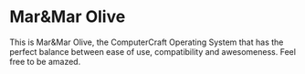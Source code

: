 Mar&amp;Mar Olive
=============

This is Mar&amp;Mar Olive, the ComputerCraft Operating System that has the perfect balance between ease of use, compatibility and awesomeness. Feel free to be amazed.
